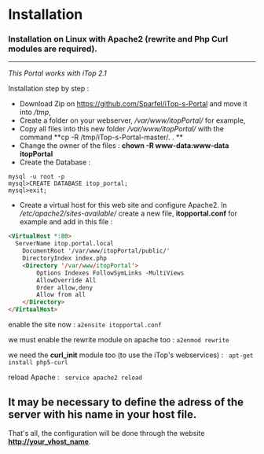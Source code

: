 # Installation
### Installation on Linux with Apache2 (rewrite and Php Curl modules are required). 

---

*This Portal works with iTop 2.1*

Installation step by step :

* Download Zip on https://github.com/Sparfel/iTop-s-Portal and move it into */tmp*,
* Create a folder on your webserver, */var/www/itopPortal/* for example,
* Copy all files into this new folder */var/www/itopPortal/* with the command **cp -R /tmp/iTop-s-Portal-master/. . **
* Change the owner of the files : **chown -R www-data:www-data itopPortal**
* Create the Database :
```
mysql -u root -p
mysql>CREATE DATABASE itop_portal;
mysql>exit;
```
* Create a virtual host for this web site and configure Apache2. In */etc/apache2/sites-available/* create a new file, **itopportal.conf** for example and add in this file :
```html
<VirtualHost *:80>
  ServerName itop.portal.local
	DocumentRoot '/var/www/itopPortal/public/'
	DirectoryIndex index.php
	<Directory '/var/www/itopPortal'>
		Options Indexes FollowSymLinks -MultiViews
		AllowOverride All
		Order allow,deny
		Allow from all
	</Directory>
</VirtualHost>
```
enable the site now :
``` a2ensite itopportal.conf ```

we must enable the rewrite module on apache too :
``` a2enmod rewrite ``` 

we need the **curl_init** module too (to use the iTop's webservices) :
``` apt-get install php5-curl``` 

reload Apache :
``` service apache2 reload```

It may be necessary to define the adress of the server with his name in your host file.
---

That's all, the configuration will be done through the website **[http://your_vhost_name](http://your_vhost_name)**.